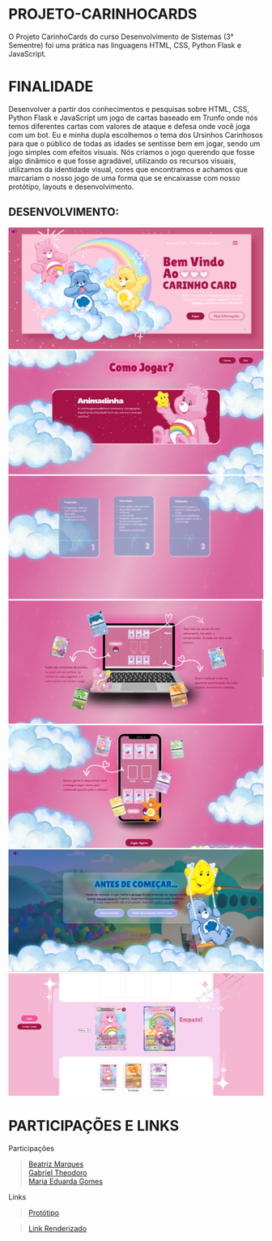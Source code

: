 # PROJETO-CARINHOCARDS
O Projeto CarinhoCards do curso Desenvolvimento de Sistemas (3° Sementre) foi uma prática nas linguagens HTML, CSS, Python Flask e JavaScript.

# FINALIDADE
Desenvolver a partir dos conhecimentos e pesquisas sobre HTML, CSS, Python Flask e JavaScript um jogo de cartas baseado em Trunfo onde nós temos diferentes cartas com valores de ataque e defesa onde você joga com um bot. 
Eu e minha dupla escolhemos o tema dos Ursinhos Carinhosos para que o público de todas as idades se sentisse bem em jogar, sendo um jogo simples com efeitos visuais. Nós criamos o jogo querendo que fosse algo dinâmico e que fosse agradável, utilizando os recursos visuais, utilizamos da identidade visual, cores que encontramos e achamos que marcariam o nosso jogo de uma forma que se encaixasse com nosso protótipo, layouts e desenvolvimento.

## DESENVOLVIMENTO:
![print inicio](/static/assets/prints/index.png)
![print entrar](/static/assets/prints/como.png)
![print cadastro](/static/assets/prints/como1.png)
![print chat](/static/assets/prints/como2.png)
![print chat](/static/assets/prints/como3.png)
![print chat](/static/assets/prints/antes.png)
![print chat](/static/assets/prints/jogo.png)



# PARTICIPAÇÕES E LINKS

Participações
> [Beatriz Marques](https://github.com/biaamarquess)  
> [Gabriel Theodoro](https://github.com/theodoro2115)  
> [Maria Eduarda Gomes](https://github.com/MariaGomesR)  

Links
> [Protótipo](https://www.canva.com/design/DAGfkRwHkgI/S7eH6pYQHLfHt03h0Nio8Q/view?utm_content=DAGfkRwHkgI&utm_campaign=designshare&utm_medium=link2&utm_source=uniquelinks&utlId=h89dbb2d4bb)

> [Link Renderizado](https://projeto-chat-kittyweb.onrender.com)

